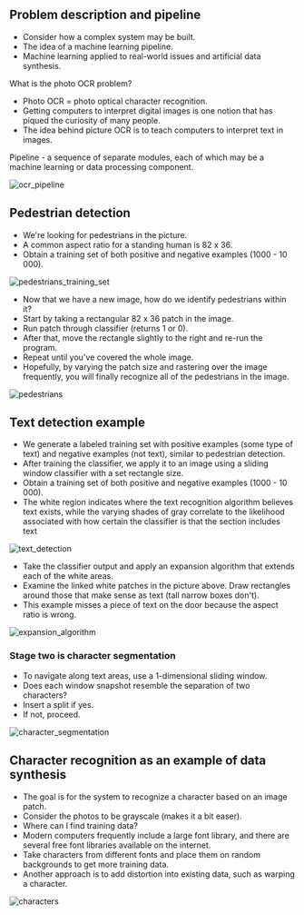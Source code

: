 ## Problem description and pipeline

* Consider how a complex system may be built.
* The idea of a machine learning pipeline.
* Machine learning applied to real-world issues and artificial data synthesis.

What is the photo OCR problem?

* Photo OCR = photo optical character recognition.
* Getting computers to interpret digital images is one notion that has piqued the curiosity of many people.
* The idea behind picture OCR is to teach computers to interpret text in images.

Pipeline - a sequence of separate modules, each of which may be a machine learning or data processing component.

![ocr_pipeline](https://github.com/djeada/Stanford-Machine-Learning/blob/main/slides/resources/ocr_pipeline.png)

## Pedestrian detection


* We're looking for pedestrians in the picture.
* A common aspect ratio for a standing human is 82 x 36.
* Obtain a training set of both positive and negative examples (1000 - 10 000).


![pedestrians_training_set](https://github.com/djeada/Stanford-Machine-Learning/blob/main/slides/resources/pedestrians_training_set.png)

* Now that we have a new image, how do we identify pedestrians within it?
* Start by taking a rectangular 82 x 36 patch in the image.
* Run patch through classifier (returns 1 or 0).
* After that, move the rectangle slightly to the right and re-run the program.
* Repeat until you've covered the whole image.
* Hopefully, by varying the patch size and rastering over the image frequently, you will finally recognize all of the pedestrians in the image.


![pedestrians](https://github.com/djeada/Stanford-Machine-Learning/blob/main/slides/resources/pedestrians.png)

## Text detection example


* We generate a labeled training set with positive examples (some type of text) and negative examples (not text), similar to pedestrian detection.
* After training the classifier, we apply it to an image using a sliding window classifier with a set rectangle size.
* Obtain a training set of both positive and negative examples (1000 - 10 000).
* The white region indicates where the text recognition algorithm believes text exists, while the varying shades of gray correlate to the likelihood associated with how certain the classifier is that the section includes text

![text_detection](https://github.com/djeada/Stanford-Machine-Learning/blob/main/slides/resources/text_detection.png)

* Take the classifier output and apply an expansion algorithm that extends each of the white areas.
* Examine the linked white patches in the picture above. Draw rectangles around those that make sense as text (tall narrow boxes don't).
* This example misses a piece of text on the door because the aspect ratio is wrong.

![expansion_algorithm](https://github.com/djeada/Stanford-Machine-Learning/blob/main/slides/resources/expansion_algorithm.png)

### Stage two is character segmentation


* To navigate along text areas, use a 1-dimensional sliding window.
* Does each window snapshot resemble the separation of two characters?
* Insert a split if yes.
* If not, proceed.

![character_segmentation](https://github.com/djeada/Stanford-Machine-Learning/blob/main/slides/resources/character_segmentation.png)

## Character recognition as an example of data synthesis


* The goal is for the system to recognize a character based on an image patch.
* Consider the photos to be grayscale (makes it a bit easer).
* Where can I find training data?
* Modern computers frequently include a large font library, and there are several free font libraries available on the internet.
* Take characters from different fonts and place them on random backgrounds to get more training data.
* Another approach is to add distortion into existing data, such as warping a character.

![characters](https://github.com/djeada/Stanford-Machine-Learning/blob/main/slides/resources/characters.png)
